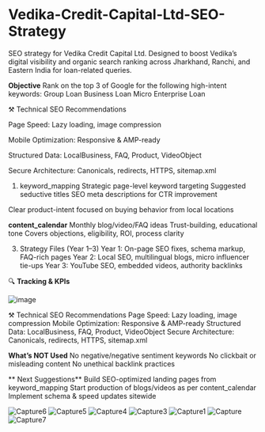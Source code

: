 
# Vedika-Credit-Capital-Ltd-SEO-Strategy
SEO strategy for Vedika Credit Capital Ltd. Designed to boost Vedika’s digital visibility and organic search ranking across Jharkhand, Ranchi, and Eastern India for loan-related queries.


**Objective**
Rank on the top 3 of Google for the following high-intent keywords:
Group Loan 
Business Loan
Micro Enterprise Loan

⚒ Technical SEO Recommendations

Page Speed: Lazy loading, image compression

Mobile Optimization: Responsive & AMP-ready

Structured Data: LocalBusiness, FAQ, Product, VideoObject

Secure Architecture: Canonicals, redirects, HTTPS, sitemap.xml



1. keyword_mapping
Strategic page-level keyword targeting
Suggested seductive titles
SEO meta descriptions for CTR improvement

Clear product-intent focused on buying behavior from local locations

**content_calendar**
Monthly blog/video/FAQ ideas
Trust-building, educational tone
Covers objections, eligibility, ROI, process clarity

3. Strategy Files (Year 1–3)
Year 1: On-page SEO fixes, schema markup, FAQ-rich pages
Year 2: Local SEO, multilingual blogs, micro influencer tie-ups
Year 3: YouTube SEO, embedded videos, authority backlinks

🔍 **Tracking & KPIs**

![image](https://github.com/user-attachments/assets/1dd6b970-1a4a-4666-91a1-624a3623ef26)

⚒ Technical SEO Recommendations
Page Speed: Lazy loading, image compression
Mobile Optimization: Responsive & AMP-ready
Structured Data: LocalBusiness, FAQ, Product, VideoObject
Secure Architecture: Canonicals, redirects, HTTPS, sitemap.xml


 **What’s NOT Used**
No negative/negative sentiment keywords
No clickbait or misleading content
No unethical backlink practices

 ** Next Suggestions**
Build SEO-optimized landing pages from keyword_mapping
Start production of blogs/videos as per content_calendar
Implement schema & speed updates sitewide




![Capture6](https://github.com/user-attachments/assets/8effdb12-b0e2-4384-9d92-2176b5415b89)
![Capture5](https://github.com/user-attachments/assets/3dba6e30-e1bb-4de0-8c74-1f0b8cc17f15)
![Capture4](https://github.com/user-attachments/assets/57d5e343-92b7-45f0-91f2-13f71297607a)
![Capture3](https://github.com/user-attachments/assets/b015d297-7270-4efd-99b4-2a29b6a5b084)
![Capture1](https://github.com/user-attachments/assets/f640afc8-bb54-4062-85a7-9084d25f51b7)
![Capture](https://github.com/user-attachments/assets/51ee85c9-f4cd-4013-983e-e7d366af1823)
![Capture7](https://github.com/user-attachments/assets/e8a7035c-c621-4fb1-8efb-da35ad556f17)

